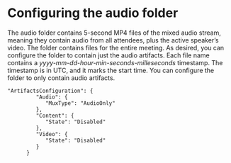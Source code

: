 # Configuring the audio folder<a name="configure-audio"></a>

The audio folder contains 5\-second MP4 files of the mixed audio stream, meaning they contain audio from all attendees, plus the active speaker’s video\. The folder contains files for the entire meeting\. As desired, you can configure the folder to contain just the audio artifacts\. Each file name contains a *yyyy\-mm\-dd\-hour\-min\-seconds\-milleseconds* timestamp\. The timestamp is in UTC, and it marks the start time\. You can configure the folder to only contain audio artifacts\.

```
"ArtifactsConfiguration": { 
         "Audio": { 
            "MuxType": "AudioOnly"
         },
         "Content": {
            "State": "Disabled"
         },
         "Video": {
            "State": "Disabled"
         }
      }
```